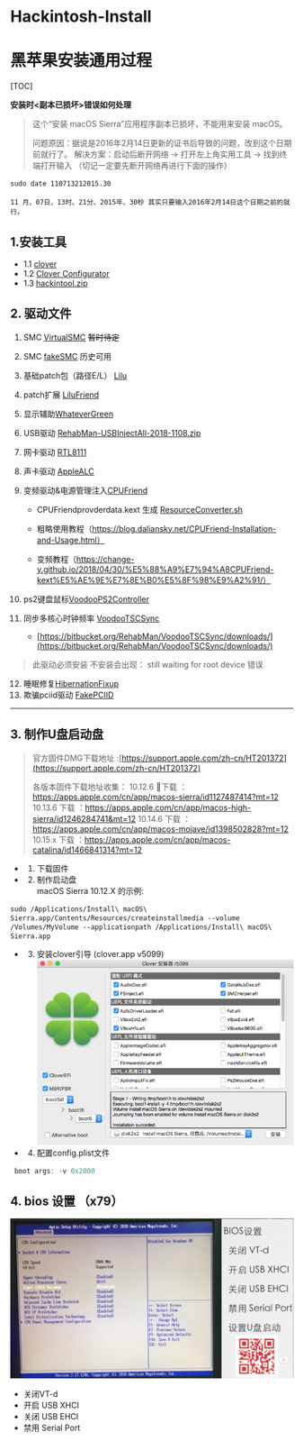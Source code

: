 # Hackintosh-Install
# 黑苹果安装通用过程
[TOC]

**安装时<副本已损坏>错误如何处理**
> 这个“安装 macOS Sierra”应用程序副本已损坏，不能用来安装 macOS。
>
>问题原因：据说是2016年2月14日更新的证书后导致的问题，改到这个日期前就行了。
解决方案：启动后断开网络 -> 打开左上角实用工具 -> 找到终端打开输入 （切记一定要先断开网络再进行下面的操作）
```shell
sudo date 110713212015.30

11 月、07日、13时、21分、2015年、30秒 其实只要输入2016年2月14日这个日期之前的就行。
```
## 1.安装工具
- 1.1 [clover](https://github.com/CloverHackyColor/CloverBootloader/releases)
- 1.2 [Clover Configurator](https://mackie100projects.altervista.org/download-clover-configurator/)
- 1.3 [hackintool.zip](http://headsoft.com.au/download/mac/Hackintool.zip)

## 2. 驱动文件

1. SMC [VirtualSMC](https://github.com/acidanthera/VirtualSMC/releases) ~~暂时待定~~
2. SMC [fakeSMC](https://bitbucket.org/RehabMan/os-x-fakesmc-kozlek/downloads/) 历史可用
3. 基础patch包（路径E/L） [Lilu](https://github.com/acidanthera/Lilu/releases)
4. patch扩展 [LiluFriend](https://github.com/PMheart/LiluFriend/releases)
5. 显示辅助[WhateverGreen](https://github.com/acidanthera/WhateverGreen/releases)
6. USB驱动 [RehabMan-USBInjectAll-2018-1108.zip](https://bitbucket.org/RehabMan/os-x-usb-inject-all/downloads/)
7. 网卡驱动 [RTL8111](https://github.com/Mieze/RTL8111_driver_for_OS_X/releases)
8. 声卡驱动 [AppleALC](https://github.com/acidanthera/AppleALC/releases)
9. 变频驱动&电源管理注入[CPUFriend](https://github.com/acidanthera/CPUFriend/releases)
    - CPUFriendprovderdata.kext 生成 [ResourceConverter.sh](https://github.com/acidanthera/CPUFriend/blob/master/Tools/ResourceConverter.sh)

    - 粗略使用教程（https://blog.daliansky.net/CPUFriend-Installation-and-Usage.html）

    - 变频教程（https://change-y.github.io/2018/04/30/%E5%88%A9%E7%94%A8CPUFriend-kext%E5%AE%9E%E7%8E%B0%E5%8F%98%E9%A2%91/）

10. ps2键盘鼠标[VoodooPS2Controller](https://github.com/acidanthera/VoodooPS2/releases)
11. 同步多核心时钟频率 [VoodooTSCSync](https://github.com/RehabMan/VoodooTSCSync)
    - [https://bitbucket.org/RehabMan/VoodooTSCSync/downloads/](https://bitbucket.org/RehabMan/VoodooTSCSync/downloads/)
>此驱动必须安装 不安装会出现： still waiting for root device 错误
12. 睡眠修复[HibernationFixup](https://github.com/acidanthera/HibernationFixup/releases)
13. 欺骗pciid驱动 [FakePCIID](https://bitbucket.org/RehabMan/os-x-fake-pci-id/downloads/)

---

## 3. 制作U盘启动盘

>官方固件DMG下载地址 :[https://support.apple.com/zh-cn/HT201372](https://support.apple.com/zh-cn/HT201372)
>
>各版本固件下载地址收集：
> 10.12.6 下载 ：https://apps.apple.com/cn/app/macos-sierra/id1127487414?mt=12
> 10.13.6 下载 ：https://apps.apple.com/cn/app/macos-high-sierra/id1246284741&mt=12
> 10.14.6 下载 ：https://apps.apple.com/cn/app/macos-mojave/id1398502828?mt=12
> 10.15.x 下载 ：https://apps.apple.com/cn/app/macos-catalina/id1466841314?mt=12
- 1. 下载固件
- 2. 制作启动盘  
macOS Sierra 10.12.X 的示例:
```
sudo /Applications/Install\ macOS\ Sierra.app/Contents/Resources/createinstallmedia --volume /Volumes/MyVolume --applicationpath /Applications/Install\ macOS\ Sierra.app
```
- 3. 安装clover引导 (clover.app v5099)
 ![image](images/WX20191127-101515.png)
- 4. 配置config.plist文件
```java
 boot args: -v 0x2000
```

## 4. bios 设置 （x79）

![bios设置](/images/bios设置.png)

* 关闭VT-d
* 开启 USB XHCI
* 关闭 USB EHCI
* 禁用 Serial Port
